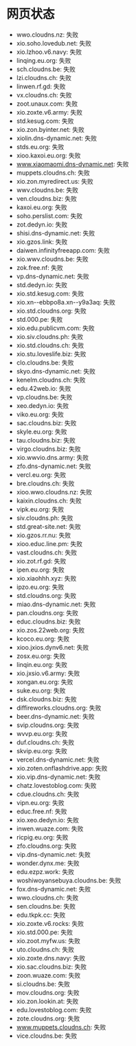 # 网页状态
- wwo.cloudns.nz: 失败
- xio.soho.lovedub.net: 失败
- xio.lzhoo.v6.navy: 失败
- linqing.eu.org: 失败
- sch.cloudns.be: 失败
- lzi.cloudns.ch: 失败
- linwen.rf.gd: 失败
- vx.cloudns.ch: 失败
- zoot.unaux.com: 失败
- xio.zoxte.v6.army: 失败
- std.kesug.com: 失败
- xio.zon.byinter.net: 失败
- xiolin.dns-dynamic.net: 失败
- stds.eu.org: 失败
- xioo.kaxoi.eu.org: 失败
- www.xiaomaomi.dns-dynamic.net: 失败
- muppets.cloudns.ch: 失败
- xio.zon.myredirect.us: 失败
- wwv.cloudns.be: 失败
- ven.cloudns.biz: 失败
- kaxoi.eu.org: 失败
- soho.perslist.com: 失败
- zot.dedyn.io: 失败
- shisi.dns-dynamic.net: 失败
- xio.gzos.link: 失败
- daiwen.infinityfreeapp.com: 失败
- xio.wwv.cloudns.be: 失败
- zok.free.nf: 失败
- vp.dns-dynamic.net: 失败
- std.dedyn.io: 失败
- xio.std.kesug.com: 失败
- xio.xn--ebbpo8a.xn--y9a3aq: 失败
- xio.std.cloudns.org: 失败
- std.000.pe: 失败
- xio.edu.publicvm.com: 失败
- xio.siv.cloudns.ph: 失败
- xio.std.cloudns.ch: 失败
- xio.stu.loveslife.biz: 失败
- clo.cloudns.be: 失败
- skyo.dns-dynamic.net: 失败
- kenelm.cloudns.ch: 失败
- edu.42web.io: 失败
- vp.cloudns.be: 失败
- xeo.dedyn.io: 失败
- viko.eu.org: 失败
- sac.cloudns.biz: 失败
- skyle.eu.org: 失败
- tau.cloudns.biz: 失败
- virgo.cloudns.biz: 失败
- xio.wwvio.dns.army: 失败
- zfo.dns-dynamic.net: 失败
- vercl.eu.org: 失败
- bre.cloudns.ch: 失败
- xioo.wwo.cloudns.nz: 失败
- kaixin.cloudns.ch: 失败
- vipk.eu.org: 失败
- siv.cloudns.ph: 失败
- std.great-site.net: 失败
- xio.gzos.rr.nu: 失败
- xioo.educ.line.pm: 失败
- vast.cloudns.ch: 失败
- xio.zot.rf.gd: 失败
- ipen.eu.org: 失败
- xio.xiaohhh.xyz: 失败
- ipzo.eu.org: 失败
- std.cloudns.org: 失败
- miao.dns-dynamic.net: 失败
- pan.cloudns.org: 失败
- educ.cloudns.biz: 失败
- xio.zos.22web.org: 失败
- kcoco.eu.org: 失败
- xioo.jxios.dynv6.net: 失败
- zosx.eu.org: 失败
- linqin.eu.org: 失败
- xio.jxsio.v6.army: 失败
- xongan.eu.org: 失败
- suke.eu.org: 失败
- dsk.cloudns.biz: 失败
- diffireworks.cloudns.org: 失败
- beer.dns-dynamic.net: 失败
- svip.cloudns.org: 失败
- wvvp.eu.org: 失败
- duf.cloudns.ch: 失败
- skvip.eu.org: 失败
- vercel.dns-dynamic.net: 失败
- xio.zoten.onflashdrive.app: 失败
- xio.vip.dns-dynamic.net: 失败
- chatz.lovestoblog.com: 失败
- cdue.cloudns.ch: 失败
- vipn.eu.org: 失败
- educ.free.nf: 失败
- xio.xeo.dedyn.io: 失败
- inwen.wuaze.com: 失败
- ricpig.eu.org: 失败
- zfo.cloudns.org: 失败
- vip.dns-dynamic.net: 失败
- wonder.dynx.me: 失败
- edu.ezpz.work: 失败
- woshiwoyansebuya.cloudns.be: 失败
- fox.dns-dynamic.net: 失败
- wwo.cloudns.ch: 失败
- sen.cloudns.be: 失败
- edu.tkpk.cc: 失败
- xio.zoxte.v6.rocks: 失败
- xio.std.000.pe: 失败
- xio.zoot.myfw.us: 失败
- uto.cloudns.ch: 失败
- xio.zoxte.dns.navy: 失败
- xio.sac.cloudns.biz: 失败
- zoon.wuaze.com: 失败
- si.cloudns.be: 失败
- mov.cloudns.org: 失败
- xio.zon.lookin.at: 失败
- edu.lovestoblog.com: 失败
- zote.cloudns.org: 失败
- www.muppets.cloudns.ch: 失败
- vice.cloudns.be: 失败
